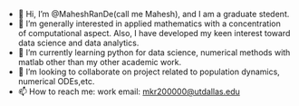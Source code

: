 - 👋 Hi, I’m @MaheshRanDe(call me Mahesh), and I am a graduate stedent.
- 👀 I’m generally interested in applied mathematics with a concentration of computational aspect. Also, I have developed my keen interest toward data science and data analytics.
- 🌱 I’m currently learning python for data science, numerical methods with matlab other than my other academic work.
- 💞️ I’m looking to collaborate on project related to population dynamics, numerical ODEs,etc.
- 📫 How to reach me: work email: mkr200000@utdallas.edu

<!---
MaheshRanDe/MaheshRanDe is a ✨ special ✨ repository because its `README.md` (this file) appears on your GitHub profile.
You can click the Preview link to take a look at your changes.
--->

